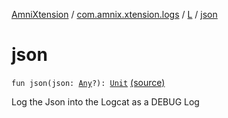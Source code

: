 [AmniXtension](../../index.md) / [com.amnix.xtension.logs](../index.md) / [L](index.md) / [json](./json.md)

# json

`fun json(json: `[`Any`](https://kotlinlang.org/api/latest/jvm/stdlib/kotlin/-any/index.html)`?): `[`Unit`](https://kotlinlang.org/api/latest/jvm/stdlib/kotlin/-unit/index.html) [(source)](https://github.com/AmniX/AmniXTension/tree/master/AmniXtension/src/main/java/com/amnix/xtension/logs/L.kt#L41)

Log the Json into the Logcat as a DEBUG Log

